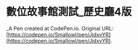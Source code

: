 # 數位故事館測試_歷史廳4版
 _A Pen created at CodePen.io. Original URL: [https://codepen.io/Smallowl/pen/JjdxvYR](https://codepen.io/Smallowl/pen/JjdxvYR).

 